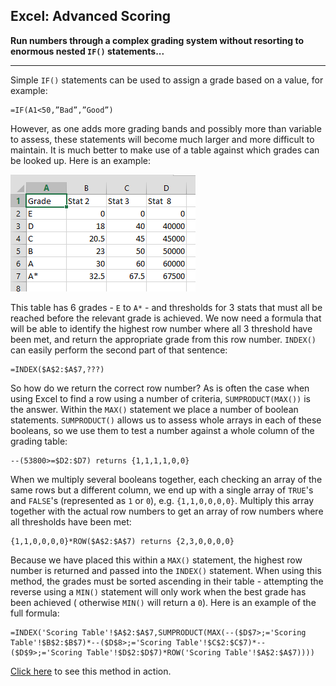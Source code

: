 ## Excel: Advanced Scoring

**Run numbers through a complex grading system without resorting to enormous
nested `IF()` statements...**

---

Simple `IF()` statements can be used to assign a grade based on a value, for
example:

```text
=IF(A1<50,”Bad”,”Good”)
```

However, as one adds more grading bands and possibly more than variable to
assess, these statements will become much larger and more difficult to maintain.
It is much better to make use of a table against which grades can be looked up.
Here is an example:

![](static/Scoring_Table_2.png)

This table has 6 grades - `E` to `A*` - and thresholds for 3 stats that must all
be reached before the relevant grade is achieved. We now need a formula that
will be able to identify the highest row number where all 3 threshold have been
met, and return the appropriate grade from this row number. `INDEX()` can easily
perform the second part of that sentence:

```text
=INDEX($A$2:$A$7,???)
```

So how do we return the correct row number? As is often the case when using
Excel to find a row using a number of criteria, `SUMPRODUCT(MAX())` is the
answer. Within the `MAX()` statement we place a number of boolean
statements. `SUMPRODUCT()`
allows us to assess whole arrays in each of these booleans, so we use them to
test a number against a whole column of the grading table:

```text
--(53800>=$D2:$D7) returns {1,1,1,1,0,0}
```

When we multiply several booleans together, each checking an array of the same
rows but a different column, we end up with a single array of `TRUE`'s
and `FALSE`'s (represented as `1` or `0`), e.g. `{1,1,0,0,0,0}`. Multiply this
array together with the actual row numbers to get an array of row numbers where
all thresholds have been met:

```text
{1,1,0,0,0,0}*ROW($A$2:$A$7) returns {2,3,0,0,0,0}
```

Because we have placed this within a `MAX()` statement, the highest row number
is returned and passed into the `INDEX()` statement. When using this method, the
grades must be sorted ascending in their table - attempting the reverse using a
`MIN()` statement will only work when the best grade has been achieved (
otherwise `MIN()` will return a `0`). Here is an example of the full formula:

```text
=INDEX('Scoring Table'!$A$2:$A$7,SUMPRODUCT(MAX(--($D$7>;='Scoring Table'!$B$2:$B$7)*--($D$8>;='Scoring Table'!$C$2:$C$7)*--($D$9>;='Scoring Table'!$D$2:$D$7)*ROW('Scoring Table'!$A$2:$A$7))))
```

[Click here](static/Scoring_Table.xlsx) to see this method in action.
